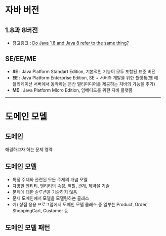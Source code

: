 # 자바 버전
## 1.8과 8버전
* 참고링크 : [Do Java 1.8 and Java 8 refer to the same thing?](https://www.quora.com/Do-Java-1-8-and-Java-8-refer-to-the-same-thing)
## SE/EE/ME
* **SE** : Java Platform Standart Edition, 기본적인 기능이 모두 포함된 표준 버전
* **EE** : Java Platform Enterprise Edition, SE + 서버측 개발을 위한 플랫폼(웹 애플리케이션 서버에서 동작하는 분산 멀티미디어를 제공하는 자바의 기능을 추가)
* **ME** : Java Platform Micro Edition, 임베디드를 위한 자바 플랫폼

***
# 도메인 모델
## 도메인
해결하고자 하는 문제 영역
## 도메인 모델
* 특정 주제와 관련된 모든 주제의 개념 모델
* 다양한 엔티티, 엔티티의 속성, 역할, 관계, 제약을 기술
* 문제에 대한 솔루션을 기술하지 않음
* 문제 도메인에서 모델을 모델링하는 클래스
* 예) 상점 응용 프로그램에서 도메인 모델 클래스 중 일부는 Product, Order, ShoppingCart, Customer 등
## 도메인 모델 패턴
